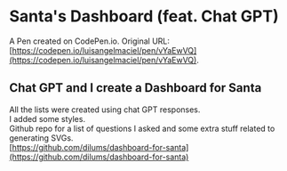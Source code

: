 # Santa's Dashboard (feat. Chat GPT)

A Pen created on CodePen.io. Original URL: [https://codepen.io/luisangelmaciel/pen/vYaEwVQ](https://codepen.io/luisangelmaciel/pen/vYaEwVQ).

## Chat GPT and I create a Dashboard for Santa     
All the lists were created using chat GPT responses.   
I added some styles.    
Github repo for a list of questions I asked and some extra stuff related to generating SVGs.   
[https://github.com/dilums/dashboard-for-santa](https://github.com/dilums/dashboard-for-santa)